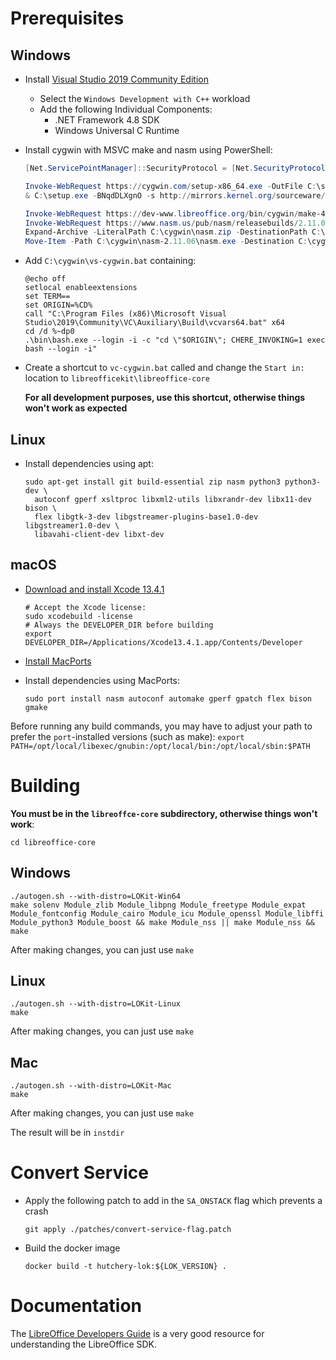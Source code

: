 # Prerequisites

## Windows

- Install [Visual Studio 2019 Community Edition](https://aka.ms/vs/16/release/vs_Community.exe)
    - Select the `Windows Development with C++` workload
    - Add the following Individual Components:
        - .NET Framework 4.8 SDK
        - Windows Universal C Runtime
- Install cygwin with MSVC make and nasm using PowerShell:

  ```powershell
  [Net.ServicePointManager]::SecurityProtocol = [Net.SecurityProtocolType]::Tls12

  Invoke-WebRequest https://cygwin.com/setup-x86_64.exe -OutFile C:\setup.exe
  & C:\setup.exe -BNqdDLXgnO -s http://mirrors.kernel.org/sourceware/cygwin/ -l C:\cygwin-packages -R C:\cygwin -P autoconf,automake,bison,cabextract,doxygen,flex,gettext-devel,gnupg,gperf,libxml2-devel,libpng12-devel,make,mintty,openssh,openssl,patch,perl,pkg-config,readline,rsync,unzip,wget,zip,perl-Archive-Zip,perl-Font-TTF,perl-IO-String,python,python3

  Invoke-WebRequest https://dev-www.libreoffice.org/bin/cygwin/make-4.2.1-msvc.exe -OutFile C:\cygwin\usr\local\bin\make.exe
  Invoke-WebRequest https://www.nasm.us/pub/nasm/releasebuilds/2.11.06/win32/nasm-2.11.06-win32.zip -OutFile C:\cygwin\nasm.zip
  Expand-Archive -LiteralPath C:\cygwin\nasm.zip -DestinationPath C:\cygwin
  Move-Item -Path C:\cygwin\nasm-2.11.06\nasm.exe -Destination C:\cygwin\usr\local\bin\nasm.exe
  ```

- Add `C:\cygwin\vs-cygwin.bat` containing:

  ```
  @echo off
  setlocal enableextensions
  set TERM==
  set ORIGIN=%CD%
  call "C:\Program Files (x86)\Microsoft Visual Studio\2019\Community\VC\Auxiliary\Build\vcvars64.bat" x64
  cd /d %~dp0
  .\bin\bash.exe --login -i -c "cd \"$ORIGIN\"; CHERE_INVOKING=1 exec bash --login -i"
  ```

- Create a shortcut to `vc-cygwin.bat` called and change the `Start in:` location to `libreofficekit\libreoffice-core`

  **For all development purposes, use this shortcut, otherwise things won't work as expected**

## Linux

- Install dependencies using apt:

  ```shell
  sudo apt-get install git build-essential zip nasm python3 python3-dev \
    autoconf gperf xsltproc libxml2-utils libxrandr-dev libx11-dev bison \
    flex libgtk-3-dev libgstreamer-plugins-base1.0-dev libgstreamer1.0-dev \
    libavahi-client-dev libxt-dev
  ```

## macOS

- [Download and install Xcode 13.4.1](https://developer.apple.com/services-account/download?path=/Developer_Tools/Xcode_13.4.1/Xcode_13.4.1.xip)
  ```shell
  # Accept the Xcode license:
  sudo xcodebuild -license
  # Always the DEVELOPER_DIR before building
  export DEVELOPER_DIR=/Applications/Xcode13.4.1.app/Contents/Developer
  ```

- [Install MacPorts](https://www.macports.org/install.php)
- Install dependencies using MacPorts:

  ```shell
  sudo port install nasm autoconf automake gperf gpatch flex bison gmake
  ```

Before running any build commands, you may have to adjust your path to prefer the `port`-installed versions (such as make):
`export PATH=/opt/local/libexec/gnubin:/opt/local/bin:/opt/local/sbin:$PATH`

# Building

**You must be in the `libreoffce-core` subdirectory, otherwise things won't work**:

`cd libreoffice-core`

## Windows

  ```shell
  ./autogen.sh --with-distro=LOKit-Win64
  make solenv Module_zlib Module_libpng Module_freetype Module_expat Module_fontconfig Module_cairo Module_icu Module_openssl Module_libffi Module_python3 Module_boost && make Module_nss || make Module_nss && make
  ```

  After making changes, you can just use `make`

## Linux

  ```shell
  ./autogen.sh --with-distro=LOKit-Linux
  make
  ```

  After making changes, you can just use `make`

## Mac

  ```shell
  ./autogen.sh --with-distro=LOKit-Mac
  make
  ```

  After making changes, you can just use `make`

The result will be in `instdir`

# Convert Service

- Apply the following patch to add in the `SA_ONSTACK` flag which prevents a crash
  ```shell
  git apply ./patches/convert-service-flag.patch
  ```
- Build the docker image
  ```shell
  docker build -t hutchery-lok:${LOK_VERSION} .
  ```

# Documentation

The [LibreOffice Developers Guide](https://wiki.documentfoundation.org/Documentation/DevGuide) is a very good resource for understanding the LibreOffice SDK.
